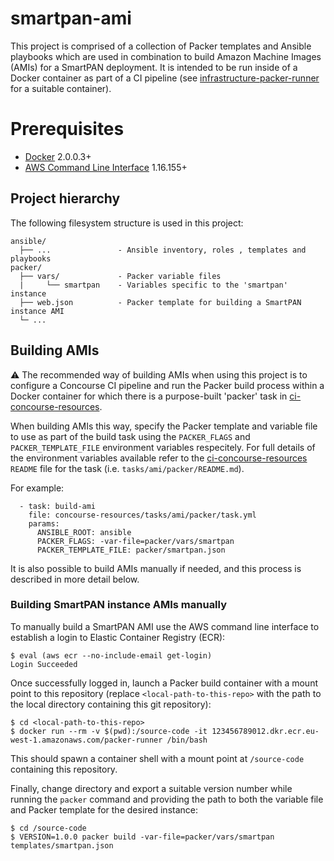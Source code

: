# smartpan-ami

This project is comprised of a collection of Packer templates and Ansible playbooks which are used in combination to build Amazon Machine Images (AMIs) for a SmartPAN deployment. It is intended to be run inside of a Docker container as part of a CI pipeline (see [infrastructure-packer-runner](https://github.com/companieshouse/infrastructure-packer-runner) for a suitable container).

# Prerequisites

* [Docker](https://www.docker.com/) 2.0.0.3+
* [AWS Command Line Interface](https://aws.amazon.com/cli/) 1.16.155+

## Project hierarchy

The following filesystem structure is used in this project:

```
ansible/
  ├── ...               - Ansible inventory, roles , templates and playbooks
packer/
  ├── vars/             - Packer variable files
  |     └── smartpan    - Variables specific to the 'smartpan' instance
  ├── web.json          - Packer template for building a SmartPAN instance AMI
  └─ ...
```

## Building AMIs

:warning: The recommended way of building AMIs when using this project is to configure a Concourse CI pipeline and run the Packer build process within a Docker container for which there is a purpose-built 'packer' task in [ci-concourse-resources](https://github.com/companieshouse/ci-concourse-resources).

When building AMIs this way, specify the Packer template and variable file to use as part of the build task using the `PACKER_FLAGS` and `PACKER_TEMPLATE_FILE` environment variables respecitely. For full details of the environment variables available refer to the [ci-concourse-resources](https://github.com/companieshouse/ci-concourse-resources) `README` file for the task (i.e. `tasks/ami/packer/README.md`).

For example:

```
  - task: build-ami
    file: concourse-resources/tasks/ami/packer/task.yml
    params:
      ANSIBLE_ROOT: ansible
      PACKER_FLAGS: -var-file=packer/vars/smartpan
      PACKER_TEMPLATE_FILE: packer/smartpan.json
```

It is also possible to build AMIs manually if needed, and this process is described in more detail below.

### Building SmartPAN instance AMIs manually

To manually build a SmartPAN AMI use the AWS command line interface to establish a login to Elastic Container Registry (ECR):

```
$ eval (aws ecr --no-include-email get-login)
Login Succeeded
```

Once successfully logged in, launch a Packer build container with a mount point to this repository (replace `<local-path-to-this-repo>` with the path to the local directory containing this git repository):

```
$ cd <local-path-to-this-repo>
$ docker run --rm -v $(pwd):/source-code -it 123456789012.dkr.ecr.eu-west-1.amazonaws.com/packer-runner /bin/bash
```

This should spawn a container shell with a mount point at `/source-code` containing this repository.

Finally, change directory and export a suitable version number while running the `packer` command and providing the path to both the variable file and Packer template for the desired instance:

```
$ cd /source-code
$ VERSION=1.0.0 packer build -var-file=packer/vars/smartpan templates/smartpan.json
```


